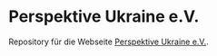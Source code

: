 # Perspektive Ukraine e.V.

Repository für die Webseite [Perspektive Ukraine e.V.](https://perspektive-ukraine.de).
